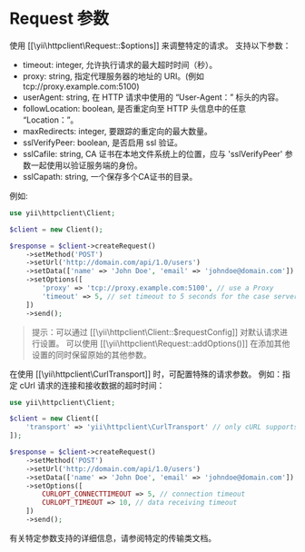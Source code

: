 Request 参数
===============

使用 [[\yii\httpclient\Request::$options]] 来调整特定的请求。
支持以下参数：

 - timeout: integer, 允许执行请求的最大超时时间（秒）。
 - proxy: string, 指定代理服务器的地址的 URI。(例如 tcp://proxy.example.com:5100)
 - userAgent: string, 在 HTTP 请求中使用的 “User-Agent：” 标头的内容。
 - followLocation: boolean, 是否重定向至 HTTP 头信息中的任意 “Location：”。
 - maxRedirects: integer, 要跟踪的重定向的最大数量。
 - sslVerifyPeer: boolean, 是否启用 ssl 验证。
 - sslCafile: string, CA 证书在本地文件系统上的位置，应与 'sslVerifyPeer' 参数一起使用以验证服务端的身份。
 - sslCapath: string, 一个保存多个CA证书的目录。

例如:

```php
use yii\httpclient\Client;

$client = new Client();

$response = $client->createRequest()
    ->setMethod('POST')
    ->setUrl('http://domain.com/api/1.0/users')
    ->setData(['name' => 'John Doe', 'email' => 'johndoe@domain.com'])
    ->setOptions([
        'proxy' => 'tcp://proxy.example.com:5100', // use a Proxy
        'timeout' => 5, // set timeout to 5 seconds for the case server is not responding
    ])
    ->send();
```

> 提示：可以通过 [[\yii\httpclient\Client::$requestConfig]] 对默认请求进行设置。 可以使用 [[\yii\httpclient\Request::addOptions()]] 在添加其他设置的同时保留原始的其他参数。

在使用 [[\yii\httpclient\CurlTransport]] 时，可配置特殊的请求参数。 例如：指定 cUrl 请求的连接和接收数据的超时时间：

```php
use yii\httpclient\Client;

$client = new Client([
    'transport' => 'yii\httpclient\CurlTransport' // only cURL supports the options we need
]);

$response = $client->createRequest()
    ->setMethod('POST')
    ->setUrl('http://domain.com/api/1.0/users')
    ->setData(['name' => 'John Doe', 'email' => 'johndoe@domain.com'])
    ->setOptions([
        CURLOPT_CONNECTTIMEOUT => 5, // connection timeout
        CURLOPT_TIMEOUT => 10, // data receiving timeout
    ])
    ->send();
```

有关特定参数支持的详细信息，请参阅特定的传输类文档。